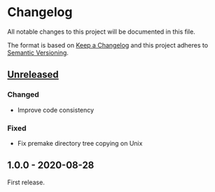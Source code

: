 # Changelog

All notable changes to this project will be documented in this file.

The format is based on [Keep a Changelog](http://keepachangelog.com/en/1.0.0/)
and this project adheres to [Semantic Versioning](http://semver.org/spec/v2.0.0.html).

## [Unreleased][]

### Changed

- Improve code consistency

### Fixed

- Fix premake directory tree copying on Unix

## 1.0.0 - 2020-08-28

First release.

[unreleased]: https://github.com/victorpopkov/ds-mod-tools/compare/v1.0.0...HEAD
